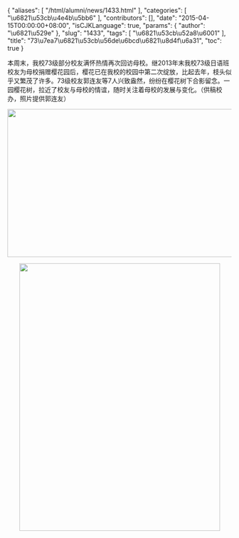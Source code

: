 {
    "aliases": [
        "/html/alumni/news/1433.html"
    ],
    "categories": [
        "\u6821\u53cb\u4e4b\u5bb6"
    ],
    "contributors": [],
    "date": "2015-04-15T00:00:00+08:00",
    "isCJKLanguage": true,
    "params": {
        "author": "\u6821\u529e"
    },
    "slug": "1433",
    "tags": [
        "\u6821\u53cb\u52a8\u6001"
    ],
    "title": "73\u7ea7\u6821\u53cb\u56de\u6bcd\u6821\u8d4f\u6a31",
    "toc": true
}

  





本周末，我校73级部分校友满怀热情再次回访母校。继2013年末我校73级日语班校友为母校捐赠樱花园后，樱花已在我校的校园中第二次绽放，比起去年，枝头似乎又繁茂了许多。73级校友郭连友等7人兴致盎然，纷纷在樱花树下合影留念。一园樱花树，拉近了校友与母校的情谊，随时关注着母校的发展与变化。（供稿校办，照片提供郭连友）




  






<img
    src="https://cdn.tfls.online/mirror/full/53fabcfdc1bc5c61869766b28b53fb2536ed5a98.jpg"
    style="display:block;margin-left:auto;margin-right:auto;"
    decoding="async"
    fetchpriority="auto"
    loading="lazy"
    height="332"
    width="600"
/>





<img
    src="https://cdn.tfls.online/mirror/full/7c6dba56804be746726e0b0162474eb3889b5f98.jpg"
    style="display:block;margin-left:auto;margin-right:auto;"
    decoding="async"
    fetchpriority="auto"
    loading="lazy"
    height="600"
    width="451"
/>


